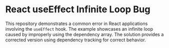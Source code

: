 # React useEffect Infinite Loop Bug

This repository demonstrates a common error in React applications involving the `useEffect` hook.  The example showcases an infinite loop caused by improperly using the dependency array. The solution provides a corrected version using dependency tracking for correct behavior.